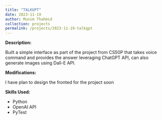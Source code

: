 ```yaml
---
title: "TALKGPT"
date: 2023-11-19
author: Munim Thahmid
collection: projects
permalink: /projects/2023-11-19-talkgpt
---
```


**Description:**

Built a simple interface as part of the project from CS50P that takes voice command and provides the answer leveraging ChatGPT API, can also generate images using Dall-E API.

**Modifications:**

I have plan to design the fronted for the project soon

**Skills Used:**

- Python
- OpenAI API
- PyTest
